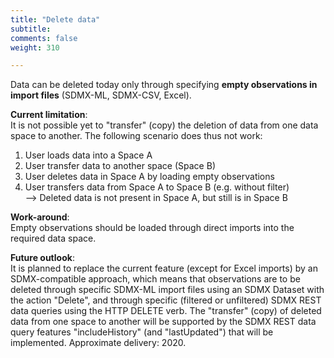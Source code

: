 ```yaml
---
title: "Delete data"
subtitle: 
comments: false
weight: 310

---
```


Data can be deleted today only through specifying **empty observations in import files** (SDMX-ML, SDMX-CSV, Excel).

**Current limitation**:   
It is not possible yet to "transfer" (copy) the deletion of data from one data space to another.
The following scenario does thus not work:
1) User loads data into a Space A
2) User transfer data to another space (Space B)
3) User deletes data in Space A by loading empty observations
4) User transfers data from Space A to Space B (e.g. without filter)  
--> Deleted data is not present in Space A, but still is in Space B

**Work-around**:  
Empty observations should be loaded through direct imports into the required data space. 

**Future outlook**:  
It is planned to replace the current feature (except for Excel imports) by an SDMX-compatible approach, which means that observations are to be deleted through specific SDMX-ML import files using an SDMX Dataset with the action "Delete", and through specific (filtered or unfiltered) SDMX REST data queries using the HTTP DELETE verb. The "transfer" (copy) of deleted data from one space to another will be supported by the SDMX REST data query features "includeHistory" (and "lastUpdated") that will be implemented. Approximate delivery: 2020.
